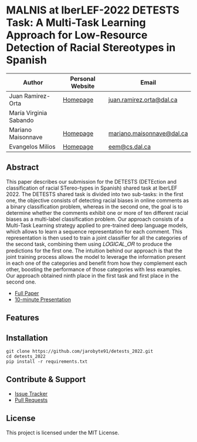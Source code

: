 # MALNIS at IberLEF-2022 DETESTS Task: A Multi-Task Learning Approach for Low-Resource Detection of Racial Stereotypes in Spanish

Author | Personal Website | Email
---|---|---
Juan Ramirez-Orta | [Homepage](https://web.cs.dal.ca/~juanr/) | juan.ramirez.orta@dal.ca
María Virginia Sabando | | 
Mariano Maisonnave | [Homepage](https://web.cs.dal.ca/~maisonnave/) | mariano.maisonnave@dal.ca
Evangelos Milios | [Homepage](https://web.cs.dal.ca/~eem/) | eem@cs.dal.ca

## Abstract

This paper describes our submission for the DETESTS (DETEction and classification of racial STereo-types in Spanish) shared task at IberLEF 2022. The DETESTS shared task is divided into two sub-tasks: in the first one, the objective consists of detecting racial biases in online comments as a binary classification problem, whereas in the second one, the goal is to determine whether the comments exhibit one or more of ten different racial biases as a multi-label classification problem. Our approach consists of a Multi-Task Learning strategy applied to pre-trained deep language models, which allows to learn a sequence representation for each comment. This representation is then used to train a joint classifier for all the categories of the second task, combining them using 𝐿𝑂𝐺𝐼𝐶𝐴𝐿_𝑂𝑅 to produce the predictions for the first one. The intuition behind our approach is that the joint training process allows the model to leverage the information present in each one of the categories and benefit from how they complement each other, boosting the performance of those categories with less examples. Our approach obtained ninth place in the first task and first place in the second one.

* [Full Paper](http://ceur-ws.org/Vol-3202/detests-paper2.pdf)
* [10-minute Presentation](https://youtu.be/CTDgEEzjY1k)

## Features

## Installation

    git clone https://github.com/jarobyte91/detests_2022.git
    cd detests_2022
    pip install -r requirements.txt
    
## Contribute & Support 

* [Issue Tracker](https://github.com/jarobyte91/detests_2022/issues)
* [Pull Requests](https://github.com/jarobyte91/detests_2022/pulls)

## License

This project is licensed under the MIT License.
